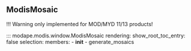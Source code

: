 ## ModisMosaic

!!! Warning
    only implemented for
    MOD/MYD 11/13 products!


::: modape.modis.window.ModisMosaic
    rendering:
      show_root_toc_entry: false
    selection:
      members:
        - __init__
        - generate_mosaics
